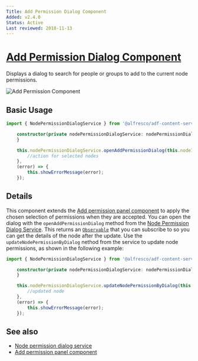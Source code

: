 ```yaml
---
Title: Add Permission Dialog Component
Added: v2.4.0
Status: Active
Last reviewed: 2018-11-13
---
```


# [Add Permission Dialog Component](lib/content-services/permission-manager/components/add-permission/add-permission-dialog.component.ts 'Declared in add-permission-dialog.component.ts')

Displays a dialog to search for people or groups to add to the current node permissions.

![Add Permission Component](../docassets/images/add-permission-component.png)

## Basic Usage

```ts
import { NodePermissionDialogService } from '@alfresco/adf-content-services';

    constructor(private nodePermissionDialogService: nodePermissionDialogService) {
    }

    this.nodePermissionDialogService.openAddPermissionDialog(this.nodeId).subscribe((selectedNodes) => {
        //action for selected nodes
    },
    (error) => {
        this.showErrorMessage(error);
    });
```

## Details

This component extends the [Add permission panel component](../content-services/add-permission-panel.component.md)
to apply the chosen selection of permissions when they are accepted.
You can open the dialog with the `openAddPermissionDialog` method from the
[Node Permission Dialog Service](../content-services/node-permission-dialog.service.md).
This returns an [`Observable`](http://reactivex.io/documentation/observable.html)
that you can subscribe to so you can get the details of the node after the update.
Use the `updateNodePermissionByDialog` nethod from the service to update node permissions, as shown in
the following example:

```ts
import { NodePermissionDialogService } from '@alfresco/adf-content-services';

    constructor(private nodePermissionDialogService: nodePermissionDialogService) {
    }

    this.nodePermissionDialogService.updateNodePermissionByDialog(this.nodeId).subscribe((node) => {
        //updated node
    },
    (error) => {
        this.showErrorMessage(error);
    });
```

## See also

-   [Node permission dialog service](node-permission-dialog.service.md)
-   [Add permission panel component](add-permission-panel.component.md)
